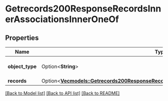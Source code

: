 # Getrecords200ResponseRecordsInnerAssociationsInnerOneOf

## Properties

Name | Type | Description | Notes
------------ | ------------- | ------------- | -------------
**object_type** | Option<**String**> | Type of the associated object | [optional]
**records** | Option<[**Vec<models::Getrecords200ResponseRecordsInnerAssociationsInnerOneOfRecordsInner>**](getrecords_200_response_records_inner_associations_inner_oneOf_records_inner.md)> |  | [optional]

[[Back to Model list]](../README.md#documentation-for-models) [[Back to API list]](../README.md#documentation-for-api-endpoints) [[Back to README]](../README.md)


